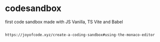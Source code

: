 # codesandbox
first code sandbox made with JS Vanilla, TS Vite and Babel

```

https://joyofcode.xyz/create-a-coding-sandbox#using-the-monaco-editor
```
